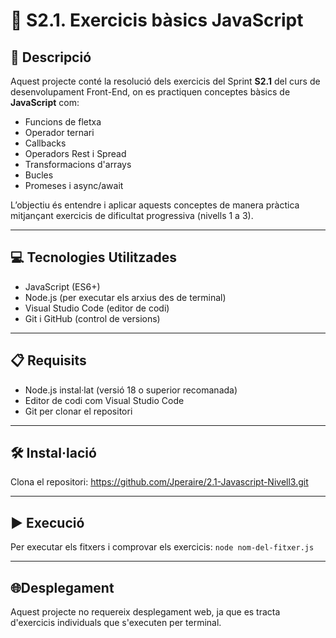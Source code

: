 # 🧠 S2.1. Exercicis bàsics JavaScript

## 📄 Descripció

Aquest projecte conté la resolució dels exercicis del Sprint **S2.1** del curs de desenvolupament Front-End, on es practiquen conceptes bàsics de **JavaScript** com:

-   Funcions de fletxa
-   Operador ternari
-   Callbacks
-   Operadors Rest i Spread
-   Transformacions d'arrays
-   Bucles
-   Promeses i async/await

L’objectiu és entendre i aplicar aquests conceptes de manera pràctica mitjançant exercicis de dificultat progressiva (nivells 1 a 3).

---

## 💻 Tecnologies Utilitzades

-   JavaScript (ES6+)
-   Node.js (per executar els arxius des de terminal)
-   Visual Studio Code (editor de codi)
-   Git i GitHub (control de versions)

---

## 📋 Requisits

-   Node.js instal·lat (versió 18 o superior recomanada)
-   Editor de codi com Visual Studio Code
-   Git per clonar el repositori

---

## 🛠️ Instal·lació

Clona el repositori: https://github.com/Jperaire/2.1-Javascript-Nivell3.git

---

## ▶️ Execució

Per executar els fitxers i comprovar els exercicis: `node nom-del-fitxer.js`

---

## 🌐Desplegament

Aquest projecte no requereix desplegament web, ja que es tracta d'exercicis individuals que s'executen per terminal.
